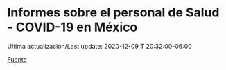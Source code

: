 # Informes sobre el personal de Salud - COVID-19 en México
 
Última actualización/Last update: 2020-12-09 T 20:32:00-06:00

 [Fuente](https://www.gob.mx/salud/documentos/informes-sobre-el-personal-de-salud-covid-19-en-mexico)
